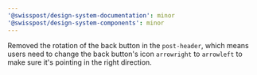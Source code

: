 ```yaml
---
'@swisspost/design-system-documentation': minor
'@swisspost/design-system-components': minor
---
```


Removed the rotation of the back button in the `post-header`, which means users need to change the back button's icon `arrowright` to `arrowleft` to make sure it's pointing in the right direction.
